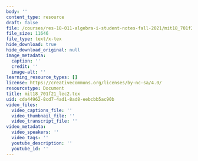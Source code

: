 ```yaml
---
body: ''
content_type: resource
draft: false
file: /courses/res-18-011-algebra-i-student-notes-fall-2021/mit18_701f21_lec2.tex
file_size: 11646
file_type: text/x-tex
hide_download: true
hide_download_original: null
image_metadata:
  caption: ''
  credit: ''
  image-alt: ''
learning_resource_types: []
license: https://creativecommons.org/licenses/by-nc-sa/4.0/
resourcetype: Document
title: mit18_701f21_lec2.tex
uid: cda44962-8cd7-4ad1-8ad8-eebcbb5ac90b
video_files:
  video_captions_file: ''
  video_thumbnail_file: ''
  video_transcript_file: ''
video_metadata:
  video_speakers: ''
  video_tags: ''
  youtube_description: ''
  youtube_id: ''
---
```

